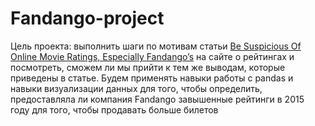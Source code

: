 # Fandango-project
Цель проекта: выполнить шаги по мотивам статьи [Be Suspicious Of Online Movie Ratings, Especially Fandango’s](https://fivethirtyeight.com/features/fandango-movies-ratings/) на сайте о рейтингах и посмотреть, сможем ли мы прийти к тем же выводам, которые приведены в статье. Будем применять навыки работы с pandas и навыки визуализации данных для того, чтобы определить, предоставляла ли компания Fandango завышенные рейтинги в 2015 году для того, чтобы продавать больше билетов
